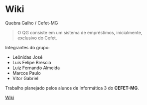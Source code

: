 # Wiki
Quebra Galho / Cefet-MG
> O QG consiste em um sistema de empréstimos, inicialmente, exclusivo do Cefet.

Integrantes do grupo:

* Leônidas José
* Luis Felipe Brescia
* Luiz Fernando Almeida
* Marcos Paulo
* Vitor Gabriel


Trabalho planejado pelos alunos de Informática 3 do **CEFET-MG**. 

[Wiki](https://github.com/cefetmg-2022-psi-g2/wiki/wiki)
